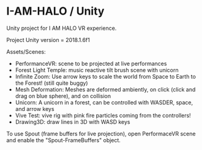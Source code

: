 # I-AM-HALO / Unity

Unity project for I AM HALO VR experience. 

Project Unity version = 2018.1.6f1

Assets/Scenes:
- PerformanceVR: scene to be projected at live performances
- Forest Light Temple: music reactive tilt brush scene with unicorn
- Infinite Zoom: Use arrow keys to scale the world from Space to Earth to the Forest! (still quite buggy)
- Mesh Deformation: Meshes are deformed ambiently, on click (click and drag on blue sphere), and on collision
- Unicorn: A unicorn in a forest, can be controlled with WASDER, space, and arrow keys
- Vive Test: vive rig with pink fire particles coming from the controllers!
- Drawing3D: draw lines in 3D with WASD keys

To use Spout (frame buffers for live projection), open PerformaceVR scene and enable the "Spout-FrameBuffers" object.
